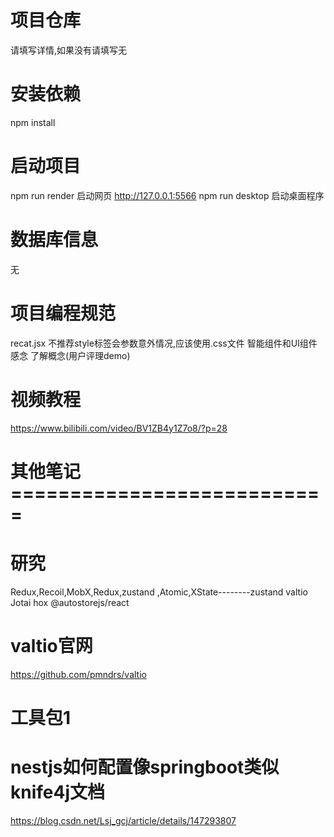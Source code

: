 # 项目仓库
请填写详情,如果没有请填写无

# 安装依赖
npm install

# 启动项目
npm run render       启动网页            http://127.0.0.1:5566
npm run desktop      启动桌面程序

# 数据库信息
无

# 项目编程规范
recat.jsx               不推荐style标签会参数意外情况,应该使用.css文件
智能组件和UI组件感念      了解概念(用户评理demo)

# 视频教程
https://www.bilibili.com/video/BV1ZB4y1Z7o8/?p=28

# 其他笔记===========================
# 研究
Redux,Recoil,MobX,Redux,zustand ,Atomic,XState--------zustand	valtio	Jotai	hox @autostorejs/react
# valtio官网
https://github.com/pmndrs/valtio
# 工具包1





# nestjs如何配置像springboot类似knife4j文档 
https://blog.csdn.net/Lsj_gcj/article/details/147293807







